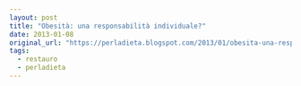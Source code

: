 ```yaml
---
layout: post
title: "Obesità: una responsabilità individuale?"
date: 2013-01-08
original_url: "https://perladieta.blogspot.com/2013/01/obesita-una-responsabilita-individuale.html"
tags:
  - restauro
  - perladieta
---
```



